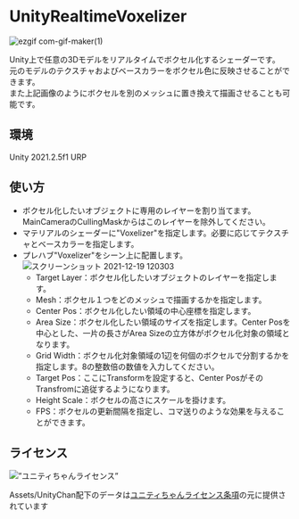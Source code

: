 # UnityRealtimeVoxelizer
![ezgif com-gif-maker(1)](https://user-images.githubusercontent.com/8469918/147265271-02da5d5b-8eb4-40d2-823d-6f1317b44370.gif)

Unity上で任意の3Dモデルをリアルタイムでボクセル化するシェーダーです。    
元のモデルのテクスチャおよびベースカラーをボクセル色に反映させることができます。  
また上記画像のようにボクセルを別のメッシュに置き換えて描画させることも可能です。  

## 環境
Unity 2021.2.5f1 URP

## 使い方
- ボクセル化したいオブジェクトに専用のレイヤーを割り当てます。MainCameraのCullingMaskからはこのレイヤーを除外してください。
- マテリアルのシェーダーに"Voxelizer"を指定します。必要に応じてテクスチャとベースカラーを指定します。
- プレハブ"Voxelizer"をシーン上に配置します。  
![スクリーンショット 2021-12-19 120303](https://user-images.githubusercontent.com/8469918/146662168-44a94e0b-1ff7-45a0-9cd6-71357419a07a.jpg)
  - Target Layer：ボクセル化したいオブジェクトのレイヤーを指定します。
  - Mesh：ボクセル１つをどのメッシュで描画するかを指定します。
  - Center Pos：ボクセル化したい領域の中心座標を指定します。
  - Area Size：ボクセル化したい領域のサイズを指定します。Center Posを中心とした、一片の長さがArea Sizeの立方体がボクセル化対象の領域となります。
  - Grid Width：ボクセル化対象領域の1辺を何個のボクセルで分割するかを指定します。8の整数倍の数値を入力してください。
  - Target Pos：ここにTransformを設定すると、Center PosがそのTransfromに追従するようになります。
  - Height Scale：ボクセルの高さにスケールを掛けます。
  - FPS：ボクセルの更新間隔を指定し、コマ送りのような効果を与えることができます。
## ライセンス
<div><img src=”http://unity-chan.com/images/imageLicenseLogo.png” alt=”ユニティちゃんライセンス”><p>Assets/UnityChan配下のデータは<a href=”http://unity-chan.com/contents/license_jp/” target=”_blank”>ユニティちゃんライセンス条項</a>の元に提供されています</p></div>
